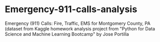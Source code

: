# Emergency-911-calls-analysis
Emergency (911) Calls: Fire, Traffic, EMS for Montgomery County, PA (dataset from Kaggle
homework analysis project from "Python for Data Science and Machine Learning Bootcamp" by Jose Portilla
